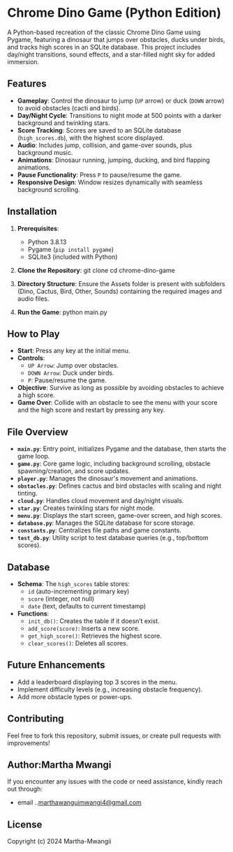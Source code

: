  # Chrome Dino Game (Python Edition)

A Python-based recreation of the classic Chrome Dino Game using Pygame, featuring a dinosaur that jumps over obstacles, ducks under birds, and tracks high scores in an SQLite database. This project includes day/night transitions, sound effects, and a star-filled night sky for added immersion.

## Features

- **Gameplay**: Control the dinosaur to jump (`UP` arrow) or duck (`DOWN` arrow) to avoid obstacles (cacti and birds).
- **Day/Night Cycle**: Transitions to night mode at 500 points with a darker background and twinkling stars.
- **Score Tracking**: Scores are saved to an SQLite database (`high_scores.db`), with the highest score displayed.
- **Audio**: Includes jump, collision, and game-over sounds, plus background music.
- **Animations**: Dinosaur running, jumping, ducking, and bird flapping animations.
- **Pause Functionality**: Press `P` to pause/resume the game.
- **Responsive Design**: Window resizes dynamically with seamless background scrolling.

## Installation

1. **Prerequisites**:
   - Python 3.8.13
   - Pygame (`pip install pygame`)
   - SQLite3 (included with Python)

2. **Clone the Repository**:
   git clone <repository-url>
   cd chrome-dino-game

3. **Directory Structure**:
   Ensure the Assets folder is present with subfolders (Dino, Cactus, Bird, Other, Sounds) containing the required images and audio files.

4. **Run the Game**:
   python main.py

## How to Play

- **Start**: Press any key at the initial menu.
- **Controls**:
  - `UP Arrow`: Jump over obstacles.
  - `DOWN Arrow`: Duck under birds.
  - `P`: Pause/resume the game.
- **Objective**: Survive as long as possible by avoiding obstacles to achieve a high score.
- **Game Over**: Collide with an obstacle to see the menu with your score and the high score and restart by pressing any key.

## File Overview

- **`main.py`**: Entry point, initializes Pygame and the database, then starts the game loop.
- **`game.py`**: Core game logic, including background scrolling, obstacle spawning/creation, and score updates.
- **`player.py`**: Manages the dinosaur's movement and animations.
- **`obstacles.py`**: Defines cactus and bird obstacles with scaling and night tinting.
- **`cloud.py`**: Handles cloud movement and day/night visuals.
- **`star.py`**: Creates twinkling stars for night mode.
- **`menu.py`**: Displays the start screen, game-over screen, and high scores.
- **`database.py`**: Manages the SQLite database for score storage.
- **`constants.py`**: Centralizes file paths and game constants.
- **`test_db.py`**: Utility script to test database queries (e.g., top/bottom scores).

## Database

- **Schema**: The `high_scores` table stores:
  - `id` (auto-incrementing primary key)
  - `score` (integer, not null)
  - `date` (text, defaults to current timestamp)
- **Functions**:
  - `init_db()`: Creates the table if it doesn’t exist.
  - `add_score(score)`: Inserts a new score.
  - `get_high_score()`: Retrieves the highest score.
  - `clear_scores()`: Deletes all scores.

## Future Enhancements

- Add a leaderboard displaying top 3 scores in the menu.
- Implement difficulty levels (e.g., increasing obstacle frequency).
- Add more obstacle types or power-ups.

## Contributing

Feel free to fork this repository, submit issues, or create pull requests with improvements!

## Author:Martha Mwangi
 If you encounter any issues with the code or need assistance, kindly reach out through:
 - email ..<marthawanguimwangi4@gmail.com> 

## License
Copyright (c) 2024 Martha-Mwangii
